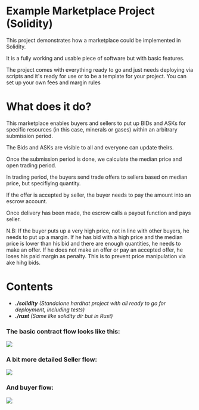 # Example Marketplace Project (Solidity)

This project demonstrates how a marketplace could be implemented in Solidity.

It is a fully working and usable piece of software but with basic features.

The project comes with everything ready to go and just needs deploying via scripts and it's ready for use or to be a template for your project. You can set up your own fees and margin rules




# What does it do?
This marketplace enables buyers and sellers to put up BIDs and ASKs for specific resources (in this case, minerals or gases) within an arbitrary submission period.

The Bids and ASKs are visible to all and everyone can update theirs.

Once the submission period is done, we calculate the median price and open trading period.

In trading period, the buyers send trade offers to sellers based on median price, but specifiying quantity.

If the offer is accepted by seller, the buyer needs to pay the amount into an escrow account.

Once delivery has been made, the escrow calls a payout function and pays seller.

N.B: If the buyer puts up a very high price, not in line with other buyers, he needs to put up a margin. If he has bid with a high price and the median price is lower than his bid and there are enough quantities, he needs to make an offer. If he does not make an offer or pay an accepted offer, he loses his paid margin as penalty. This is to prevent price manipulation via ake hihg bids.
# Contents
- ***./solidity*** *(Standalone hardhat project with all ready to go for deployment, including tests)*
- ***./rust*** *(Same like solidity dir but in Rust)*


### The basic contract flow looks like this:

<img src="https://static.swimlanes.io/6b89a563edb664dade74e99ea0109761.png"/>

### A bit more detailed Seller flow:


<img src="https://static.swimlanes.io/ebda7711da0c2deee5a91923e34433d2.png"/>

### And buyer flow:
<img src="https://static.swimlanes.io/b695016110763e8d81cf64f06399f85d.png"/>
